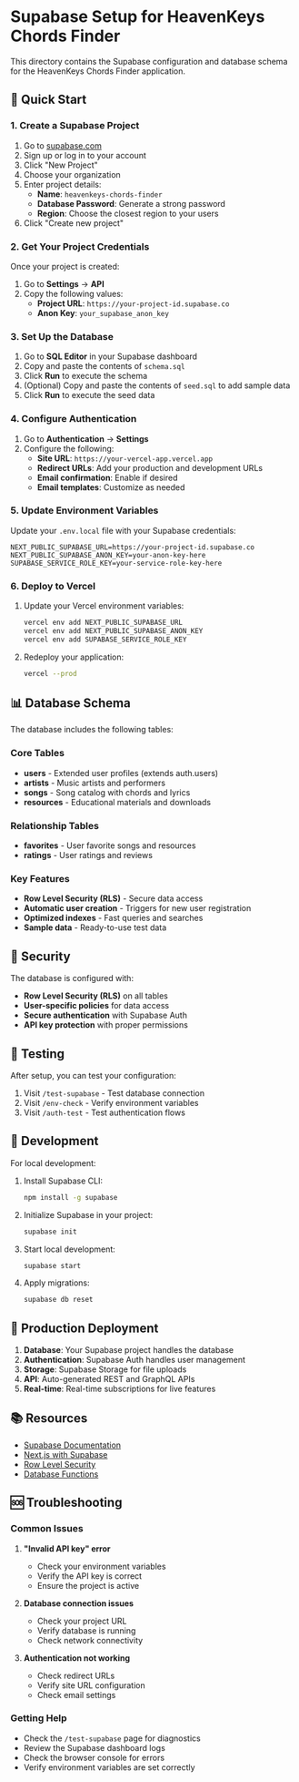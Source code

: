 # Supabase Setup for HeavenKeys Chords Finder

This directory contains the Supabase configuration and database schema for the HeavenKeys Chords Finder application.

## 🚀 Quick Start

### 1. Create a Supabase Project

1. Go to [supabase.com](https://supabase.com)
2. Sign up or log in to your account
3. Click "New Project"
4. Choose your organization
5. Enter project details:
   - **Name**: `heavenkeys-chords-finder`
   - **Database Password**: Generate a strong password
   - **Region**: Choose the closest region to your users
6. Click "Create new project"

### 2. Get Your Project Credentials

Once your project is created:

1. Go to **Settings** → **API**
2. Copy the following values:
   - **Project URL**: `https://your-project-id.supabase.co`
   - **Anon Key**: `your_supabase_anon_key`

### 3. Set Up the Database

1. Go to **SQL Editor** in your Supabase dashboard
2. Copy and paste the contents of `schema.sql`
3. Click **Run** to execute the schema
4. (Optional) Copy and paste the contents of `seed.sql` to add sample data
5. Click **Run** to execute the seed data

### 4. Configure Authentication

1. Go to **Authentication** → **Settings**
2. Configure the following:
   - **Site URL**: `https://your-vercel-app.vercel.app`
   - **Redirect URLs**: Add your production and development URLs
   - **Email confirmation**: Enable if desired
   - **Email templates**: Customize as needed

### 5. Update Environment Variables

Update your `.env.local` file with your Supabase credentials:

```env
NEXT_PUBLIC_SUPABASE_URL=https://your-project-id.supabase.co
NEXT_PUBLIC_SUPABASE_ANON_KEY=your-anon-key-here
SUPABASE_SERVICE_ROLE_KEY=your-service-role-key-here
```

### 6. Deploy to Vercel

1. Update your Vercel environment variables:
   ```bash
   vercel env add NEXT_PUBLIC_SUPABASE_URL
   vercel env add NEXT_PUBLIC_SUPABASE_ANON_KEY
   vercel env add SUPABASE_SERVICE_ROLE_KEY
   ```

2. Redeploy your application:
   ```bash
   vercel --prod
   ```

## 📊 Database Schema

The database includes the following tables:

### Core Tables
- **users** - Extended user profiles (extends auth.users)
- **artists** - Music artists and performers
- **songs** - Song catalog with chords and lyrics
- **resources** - Educational materials and downloads

### Relationship Tables
- **favorites** - User favorite songs and resources
- **ratings** - User ratings and reviews

### Key Features
- **Row Level Security (RLS)** - Secure data access
- **Automatic user creation** - Triggers for new user registration
- **Optimized indexes** - Fast queries and searches
- **Sample data** - Ready-to-use test data

## 🔐 Security

The database is configured with:
- **Row Level Security (RLS)** on all tables
- **User-specific policies** for data access
- **Secure authentication** with Supabase Auth
- **API key protection** with proper permissions

## 🧪 Testing

After setup, you can test your configuration:

1. Visit `/test-supabase` - Test database connection
2. Visit `/env-check` - Verify environment variables
3. Visit `/auth-test` - Test authentication flows

## 📝 Development

For local development:

1. Install Supabase CLI:
   ```bash
   npm install -g supabase
   ```

2. Initialize Supabase in your project:
   ```bash
   supabase init
   ```

3. Start local development:
   ```bash
   supabase start
   ```

4. Apply migrations:
   ```bash
   supabase db reset
   ```

## 🚀 Production Deployment

1. **Database**: Your Supabase project handles the database
2. **Authentication**: Supabase Auth handles user management
3. **Storage**: Supabase Storage for file uploads
4. **API**: Auto-generated REST and GraphQL APIs
5. **Real-time**: Real-time subscriptions for live features

## 📚 Resources

- [Supabase Documentation](https://supabase.com/docs)
- [Next.js with Supabase](https://supabase.com/docs/guides/getting-started/quickstarts/nextjs)
- [Row Level Security](https://supabase.com/docs/guides/auth/row-level-security)
- [Database Functions](https://supabase.com/docs/guides/database/functions)

## 🆘 Troubleshooting

### Common Issues

1. **"Invalid API key" error**
   - Check your environment variables
   - Verify the API key is correct
   - Ensure the project is active

2. **Database connection issues**
   - Check your project URL
   - Verify database is running
   - Check network connectivity

3. **Authentication not working**
   - Check redirect URLs
   - Verify site URL configuration
   - Check email settings

### Getting Help

- Check the `/test-supabase` page for diagnostics
- Review the Supabase dashboard logs
- Check the browser console for errors
- Verify environment variables are set correctly
